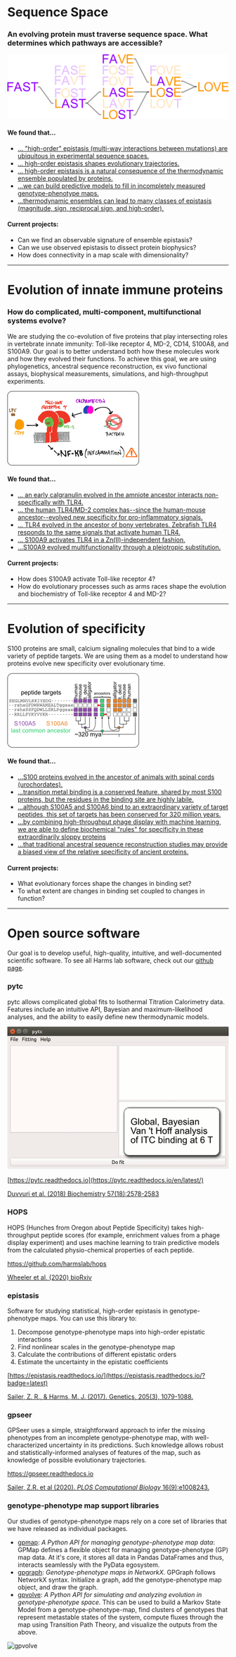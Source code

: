 # Sequence Space

### An evolving protein must traverse sequence space.  What determines which pathways are accessible?

![sequence-space](img/fig/word-space.png)

#### We found that...

+ [... "high-order" epistasis (multi-way interactions between mutations) are ubiquitous in experimental sequence spaces.](http://www.genetics.org/content/205/3/1079)
+ [... high-order epistasis shapes evolutionary trajectories. ](http://journals.plos.org/ploscompbiol/article?rev=2&id=10.1371/journal.pcbi.1005541)
+ [... high-order epistasis is a natural consequence of the thermodynamic ensemble populated by proteins.](http://www.pnas.org/content/114/45/11938.short)
+ [...we can build predictive models to fill in incompletely measured genotype-phenotype maps.](https://journals.plos.org/ploscompbiol/article?id=10.1371/journal.pcbi.1008243)
+ [...thermodynamic ensembles can lead to many classes of epistasis (magnitude, sign, reciprocal sign, and high-order).](https://doi.org/10.1093/genetics/iyab105)

#### Current projects:

+ Can we find an observable signature of ensemble epistasis?
+ Can we use observed epistasis to dissect protein biophysics?
+ How does connectivity in a map scale with dimensionality?

----

# Evolution of innate immune proteins

### How do complicated, multi-component, multifunctional systems evolve?  

We are studying the co-evolution of five proteins that play intersecting roles in vertebrate innate immunity: Toll-like receptor 4, MD-2, CD14, S100A8, and S100A9.  Our goal is to better understand both how these molecules work and how they evolved their functions.  To achieve this goal, we are using phylogenetics, ancestral sequence reconstruction, ex vivo functional assays, biophysical measurements, simulations, and high-throughput experiments.  

![tlr4-cp](img/fig/tlr4-cp.png)

#### We found that...

+ [... an early calgranulin evolved in the amniote ancestor interacts non-specifically with TLR4.](https://www.frontiersin.org/articles/10.3389/fimmu.2018.00304/full)
+ [... the human TLR4/MD-2 complex has--since the human-mouse ancestor--evolved new specificity for pro-inflammatory signals.](https://onlinelibrary.wiley.com/doi/full/10.1002/pro.3644)
+ [... TLR4 evolved in the ancestor of bony vertebrates. Zebrafish TLR4 responds to the same signals that activate human TLR4.](https://doi.org/10.4049/jimmunol.1901288)
+ [... S100A9 activates TLR4 in a Zn(II)-independent fashion.](https://www.biorxiv.org/content/10.1101/796219v1)
+ [...S100A9 evolved multifunctionality through a pleiotropic substitution.](https://doi.org/10.1101/865493)

#### Current projects:

+ How does S100A9 activate Toll-like receptor 4?
+ How do evolutionary processes such as arms races shape the evolution and biochemistry of Toll-like receptor 4 and MD-2?

----

# Evolution of specificity

S100 proteins are small, calcium signaling molecules that bind to a wide variety of peptide targets.  We are using them as a model to understand how proteins evolve new specificity over evolutionary time.

![specificity](img/fig/evolution-of-specificity.png)

#### We found that...

+ [...S100 proteins evolved in the ancestor of animals with spinal cords (urochordates).](http://journals.plos.org/plosone/article?id=10.1371/journal.pone.0164740)
+ [...transition metal binding is a conserved feature, shared by most S100 proteins, but the residues in the binding site are highly labile.](http://journals.plos.org/plosone/article?id=10.1371/journal.pone.0164740)
+ [...although S100A5 and S100A6 bind to an extraordinary variety of target peptides, this set of targets has been conserved for 320 million years.](https://pubs.acs.org/doi/abs/10.1021/acs.biochem.7b01086)
+ [...by combining high-throughput phage display with machine learning, we are able to define biochemical "rules" for specificity in these extraordinarily sloppy proteins](https://doi.org/10.1101/2020.06.02.131086)
+ [...that traditional ancestral sequence reconstruction studies may provide a biased view of the relative specificity of ancient proteins.](https://doi.org/10.1101/2020.05.27.120261)

#### Current projects:

+ What evolutionary forces shape the changes in binding set? 
+ To what extent are changes in binding set coupled to changes in function?

----

# Open source software

Our goal is to develop useful, high-quality, intuitive, and well-documented scientific software.  To see all Harms lab software, check out our [github page](https://github.com/harmslab).  

### pytc

pytc allows complicated global fits to Isothermal Titration Calorimetry data. Features include an intuitive API, Bayesian and maximum-likelihood analyses, and the ability to easily define new thermodynamic models.

![pytc-gif](img/fig/pytc.gif)

[https://pytc.readthedocs.io](https://pytc.readthedocs.io/en/latest/)

[Duvvuri et al. (2018) Biochemistry 57(18):2578-2583](https://pubs.acs.org/doi/abs/10.1021/acs.biochem.7b01264)

### HOPS

HOPS (Hunches from Oregon about Peptide Specificity) takes high-throughput peptide scores (for example, enrichment values from a phage display experiment) and uses machine learning to train predictive models from the calculated physio-chemical properties of each peptide. 

https://github.com/harmslab/hops

[Wheeler et al. (2020) bioRxiv](https://doi.org/10.1101/2020.06.02.131086)

### epistasis

Software for studying statistical, high-order epistasis in genotype-phenotype maps. You can use this library to:

1. Decompose genotype-phenotype maps into high-order epistatic interactions
2. Find nonlinear scales in the genotype-phenotype map
3. Calculate the contributions of different epistatic orders
4. Estimate the uncertainty in the epistatic coefficients

[https://epistasis.readthedocs.io/](https://epistasis.readthedocs.io/?badge=latest)

[Sailer, Z. R., & Harms, M. J. (2017). Genetics, 205(3), 1079-1088.](http://www.genetics.org/content/205/3/1079)

### gpseer

GPSeer uses a simple, straightforward approach to infer the missing phenotypes from an incomplete genotype-phenotype map, with well-characterized uncertainty in its predictions. Such knowledge allows robust and statistically-informed analyses of features of the map, such as knowledge of possible evolutionary trajectories.	

https://gpseer.readthedocs.io

[Sailer, Z.R. et al (2020). *PLOS Computational Biology* 16(9):e1008243.](https://doi.org/10.1371/journal.pcbi.1008243)

### genotype-phenotype map support libraries

Our studies of genotype-phenotype maps rely on a core set of libraries that we have released as individual packages. 

+ [gpmap](https://github.com/harmslab/gpmap): *A Python API for managing genotype-phenotype map data*: GPMap defines a flexible object for managing genotype-phenotype (GP) map data. At it's core, it stores all data in Pandas DataFrames and thus, interacts seamlessly with the PyData egosystem.
+ [gpgraph](https://github.com/harmslab/gpgraph): *Genotype-phenotype maps in NetworkX*. GPGraph follows NetworkX syntax. Initialize a graph, add the genotype-phenotype map object, and draw the graph. 
+ [gpvolve](https://gpvolve.readthedocs.io/): *A Python API for simulating and analyzing evolution in genotype-phenotype space.* This can be used to build a Markov State Model from a genotype-phenotype-map, find clusters of genotypes that represent metastable states of the system, compute fluxes through the map using Transition Path Theory, and visualize the outputs from the above. 

![gpvolve](https://gpvolve.readthedocs.io/en/latest/_images/comp_pipeline.png)



